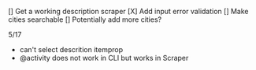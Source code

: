 [] Get a working description scraper
[X] Add input error validation
[] Make cities searchable
[] Potentially add more cities?


5/17
- can't select descrition itemprop
-  @activity does not work in CLI but works in Scraper
